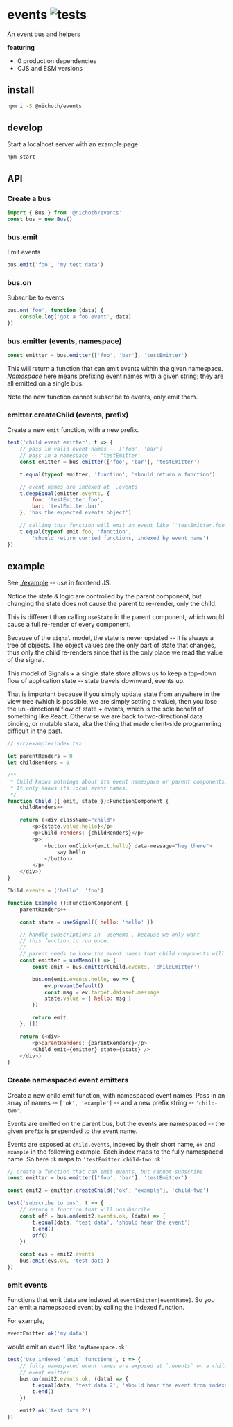 # events ![tests](https://github.com/nichoth/events/actions/workflows/nodejs.yml/badge.svg)
An event bus and helpers

__featuring__
* 0 production dependencies
* CJS and ESM versions

## install
```bash
npm i -S @nichoth/events
```

## develop
Start a localhost server with an example page

```bash
npm start
```

## API

### Create a bus
```js
import { Bus } from '@nichoth/events'
const bus = new Bus()
```

### bus.emit
Emit events

```js
bus.emit('foo', 'my test data')
```

### bus.on
Subscribe to events

```js
bus.on('foo', function (data) {
    console.log('got a foo event', data)
})
```

### bus.emitter (events, namespace)
```js
const emitter = bus.emitter(['foo', 'bar'], 'testEmitter')
```

This will return a function that can emit events within the given namespace.
*Namespace* here means prefixing event names with a given string; they are all
emitted on a single bus.

Note the new function cannot subscribe to events, only emit them.

### emitter.createChild (events, prefix)
Create a new `emit` function, with a new prefix.

```js
test('child event emitter', t => {
    // pass in valid event names -- ['foo', 'bar']
    // pass in a namespace -- 'testEmitter'
    const emitter = bus.emitter(['foo', 'bar'], 'testEmitter')

    t.equal(typeof emitter, 'function', 'should return a function')

    // event names are indexed at `.events`
    t.deepEqual(emitter.events, {
        foo: 'testEmitter.foo',
        bar: 'testEmitter.bar'
    }, 'has the expected events object')

    // calling this function will emit an event like `'testEmitter.foo'`
    t.equal(typeof emit.foo, 'function',
        'should return curried functions, indexed by event name')
})
```

## example
See [./example](./example/index.tsx) -- use in frontend JS.

Notice the state & logic are controlled by the parent component, but
changing the state does not cause the parent to re-render, only
the child.

This is different than calling `useState` in the parent
component, which would cause a full re-render of every component.

Because of the `signal` model, the state is never updated -- it is
always a tree of objects. The object values are the only part of
state that changes, thus only the child re-renders since that is
the only place we read the value of the signal.

This model of Signals + a single state store allows us to keep a top-down
flow of application state -- state travels downward, events up.

That is important because if you simply update state from anywhere in the view
tree (which is possible, we are simply setting a value), then you lose the
uni-directional flow of state + events, which is the sole benefit of something
like React. Otherwise we are back to two-directional data binding, or mutable
state, aka the thing that made client-side programming difficult in the past.


```js
// src/example/index.tsx

let parentRenders = 0
let childRenders = 0

/**
 * Child knows nothings about its event namespace or parent components.
 * It only knows its local event names.
 */
function Child ({ emit, state }):FunctionComponent {
    childRenders++

    return (<div className="child">
        <p>{state.value.hello}</p>
        <p>Child renders: {childRenders}</p>
        <p>
            <button onClick={emit.hello} data-message="hey there">
                say hello
            </button>
        </p>
    </div>)
}

Child.events = ['hello', 'foo']

function Example ():FunctionComponent {
    parentRenders++

    const state = useSignal({ hello: 'hello' })

    // handle subscriptions in `useMemo`, because we only want
    // this function to run once.
    //
    // parent needs to know the event names that child components will emit
    const emitter = useMemo(() => {
        const emit = bus.emitter(Child.events, 'childEmitter')

        bus.on(emit.events.hello, ev => {
            ev.preventDefault()
            const msg = ev.target.dataset.message
            state.value = { hello: msg }
        })

        return emit
    }, [])

    return (<div>
        <p>parentRenders: {parentRenders}</p>
        <Child emit={emitter} state={state} />
    </div>)
}
```

### Create namespaced event emitters
Create a new child emit function, with namespaced event names. Pass in an
array of names -- `['ok', 'example']` -- and a new prefix string -- `'child-two'`.

Events are emitted on the parent bus, but the events are namespaced --
the given `prefix` is prepended to the event name.

Events are exposed at `child.events`, indexed by their short name, `ok` and
`example` in the following example. Each index maps to the fully namespaced
name. So here `ok` maps to `'testEmitter.child-two.ok'`

```js
// create a function that can emit events, but cannot subscribe
const emitter = bus.emitter(['foo', 'bar'], 'testEmitter')

const emit2 = emitter.createChild(['ok', 'example'], 'child-two')

test('subscribe to bus', t => {
    // return a function that will unsubscribe
    const off = bus.on(emit2.events.ok, (data) => {
        t.equal(data, 'test data', 'should hear the event')
        t.end()
        off()
    })

    const evs = emit2.events
    bus.emit(evs.ok, 'test data')
})
```

### emit events
Functions that emit data are indexed at `eventEmitter[eventName]`. So you can emit a namepsaced event by calling the indexed function.

For example,
```js
eventEmitter.ok('my data')
```
would emit an event like `'myNamespace.ok'`

```js
test('Use indexed `emit` functions', t => {
    // fully namespaced event names are exposed at `.events` on a child
    // event emitter
    bus.on(emit2.events.ok, (data) => {
        t.equal(data, 'test data 2', 'should hear the event from indexed function')
        t.end()
    })

    emit2.ok('test data 2')
})
```
 
